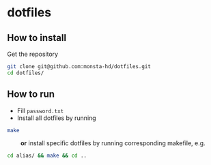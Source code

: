 # dotfiles
## How to install
Get the repository
```bash
git clone git@github.com:monsta-hd/dotfiles.git
cd dotfiles/
```
## How to run
* Fill `password.txt`
* Install all dotfiles by running
```bash
make
```
&nbsp; &nbsp; &nbsp; &nbsp; **or** install specific dotfiles by running corresponding makefile, e.g.
```bash
cd alias/ && make && cd ..
```
